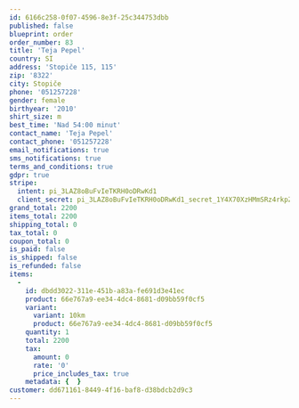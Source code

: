 ```yaml
---
id: 6166c258-0f07-4596-8e3f-25c344753dbb
published: false
blueprint: order
order_number: 83
title: 'Teja Pepel'
country: SI
address: 'Stopiče 115, 115'
zip: '8322'
city: Stopiče
phone: '051257228'
gender: female
birthyear: '2010'
shirt_size: m
best_time: 'Nad 54:00 minut'
contact_name: 'Teja Pepel'
contact_phone: '051257228'
email_notifications: true
sms_notifications: true
terms_and_conditions: true
gdpr: true
stripe:
  intent: pi_3LAZ8oBuFvIeTKRH0oDRwKd1
  client_secret: pi_3LAZ8oBuFvIeTKRH0oDRwKd1_secret_1Y4X70XzHMmSRz4rkpZqOzcwE
grand_total: 2200
items_total: 2200
shipping_total: 0
tax_total: 0
coupon_total: 0
is_paid: false
is_shipped: false
is_refunded: false
items:
  -
    id: dbdd3022-311e-451b-a83a-fe691d3e41ec
    product: 66e767a9-ee34-4dc4-8681-d09bb59f0cf5
    variant:
      variant: 10km
      product: 66e767a9-ee34-4dc4-8681-d09bb59f0cf5
    quantity: 1
    total: 2200
    tax:
      amount: 0
      rate: '0'
      price_includes_tax: true
    metadata: {  }
customer: dd671161-8449-4f16-baf8-d38bdcb2d9c3
---
```

